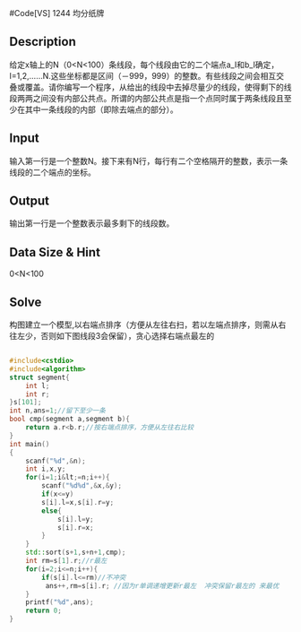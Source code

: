 #Code[VS] 1244 均分纸牌

## Description
给定x轴上的N（0&lt;N&lt;100）条线段，每个线段由它的二个端点a_I和b_I确定，I=1,2,……N.这些坐标都是区间（－999，999）的整数。有些线段之间会相互交叠或覆盖。请你编写一个程序，从给出的线段中去掉尽量少的线段，使得剩下的线段两两之间没有内部公共点。所谓的内部公共点是指一个点同时属于两条线段且至少在其中一条线段的内部（即除去端点的部分）。
## Input

输入第一行是一个整数N。接下来有N行，每行有二个空格隔开的整数，表示一条线段的二个端点的坐标。

## Output

输出第一行是一个整数表示最多剩下的线段数。

## Data Size & Hint

0<N<100

## Solve

构图建立一个模型,以右端点排序（方便从左往右扫，若以左端点排序，则需从右往左少，否则如下图线段3会保留），贪心选择右端点最左的

```cpp

#include<cstdio>
#include<algorithm>
struct segment{
	int l;
	int r;
}s[101];
int n,ans=1;//留下至少一条 
bool cmp(segment a,segment b){
	return a.r<b.r;//按右端点排序，方便从左往右比较 
}
int main()
{
	scanf("%d",&n);
	int i,x,y;
	for(i=1;i&lt;=n;i++){
		scanf("%d%d",&x,&y);
		if(x<=y)
		s[i].l=x,s[i].r=y;
		else{
			s[i].l=y;
			s[i].r=x;
		}
	}
	std::sort(s+1,s+n+1,cmp);
	int rm=s[1].r;//r最左 
	for(i=2;i<=n;i++){
		if(s[i].l<=rm)//不冲突 
		 ans++,rm=s[i].r; //因为r单调递增更新r最左  冲突保留r最左的 来最优 
	}
	printf("%d",ans);
	return 0;
}
```